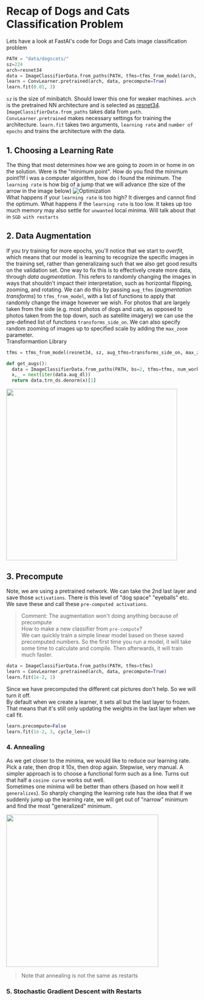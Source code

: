 # Recap of Dogs and Cats Classification Problem
Lets have a look at FastAI's code for Dogs and Cats image classification problem 
```python
PATH = "data/dogscats/"
sz=224
arch=resnet34
data = ImageClassifierData.from_paths(PATH, tfms=tfms_from_model(arch, sz))
learn = ConvLearner.pretrained(arch, data, precompute=True)
learn.fit(0.01, 3)
```
`sz` is the size of minibatch. Should lower this one for weaker machines. `arch` is the pretrained NN architecture and is selected as
[resnet34](https://arxiv.org/abs/1512.03385). `ImageClassifierData.from_paths` takes data from `path`. `ConvLearner.pretrained` makes 
necessary settings for training the architecture. `learn.fit` takes two arguments, `learning rate` and `number of epochs` and trains 
the architecture with the data.

## 1. Choosing a Learning Rate 
The thing that most determines how we are going to zoom in or home in on the solution. Were is the "minimum point". How do you find the minimum point?If i was a computer algorithm, how do i found the minimum. The `learning rate` is how big of a jump that we will advance (the size of the arrow in the image below)
![Optimization](http://downhill.readthedocs.org/en/latest/_images/rosenbrock-nag.png)
<br>
What happens if your `learning rate` is too high? It diverges and cannot find the optimum. What happens if the `learning rate` is too
low. It takes up too much memory may also settle for `unwanted` local minima. Will talk about that in `SGD with restarts`

## 2. Data Augmentation
If you try training for more epochs, you'll notice that we start to *overfit*, which means that our model is learning to recognize the specific images in the training set, rather than generalizaing such that we also get good results on the validation set. One way to fix this is to effectively create more data, through *data augmentation*. This refers to randomly changing the images in ways that shouldn't impact their interpretation, such as horizontal flipping, zooming, and rotating.
We can do this by passing `aug_tfms` (*augmentation transforms*) to `tfms_from_model`, with a list of functions to apply that randomly change the image however we wish. For photos that are largely taken from the side (e.g. most photos of dogs and cats, as opposed to photos taken from the top down, such as satellite imagery) we can use the pre-defined list of functions `transforms_side_on`. We can also specify random zooming of images up to specified scale by adding the `max_zoom` parameter.
<br>
Transformantion Library
```python
tfms = tfms_from_model(resnet34, sz, aug_tfms=transforms_side_on, max_zoom=1.1)

def get_augs():    
  data = ImageClassifierData.from_paths(PATH, bs=2, tfms=tfms, num_workers=1)    
  x,_ = next(iter(data.aug_dl))   
  return data.trn_ds.denorm(x)[1]
```
<img src="https://qph.ec.quoracdn.net/main-qimg-e5037e9f5393c6e18a3bb30b4d2098f9-c" width="450">


## 3. Precompute 
Note, we are using a pretrained network. We can take the 2nd last layer and save those `activations`. There is this level of "dog space" "eyeballs" etc. We save these and call these `pre-computed activations`.
> Comment: The augmentation won't doing anything because of precompute<br>
How to make a new classifier from `pre-compute`?<br>
We can quickly train a simple linear model based on these saved precomputed numbers. So the first time you run a model, it will take some time to calculate and compile. Then afterwards, it will train much faster.
```python
data = ImageClassifierData.from_paths(PATH, tfms=tfms)
learn = ConvLearner.pretrained(arch, data, precompute=True)
learn.fit(1e-2, 1)
```
Since we have precomputed the different cat pictures don't help. So we will turn it off.<br>
By default when we create a learner, it sets all but the last layer to frozen. That means that it's still only updating the weights in the last layer when we call fit.
```python
learn.precompute=False
learn.fit(1e-2, 3, cycle_len=1)
```
### 4. Annealing
As we get closer to the minima, we would like to reduce our learning rate. Pick a rate, then drop it 10x, then drop again. Stepwise, very manual. A simpler approach is to choose a functional form such as a line. Turns out that half a `cosine curve` works out well.
<br>
Sometimes one minima will be better than others (based on how well it `generalizes`). So sharply changing the learning rate has the idea that if we suddenly jump up the learning rate, we will get out of "narrow" minimum and find the most "generalized" minimum.

<img src="https://cdn-images-1.medium.com/max/1200/1*S3NpdnSPHmfIURoLU-NuDg.png" width="400">

> Note that annealing is not the same as restarts<br>

### 5. Stochastic Gradient Descent with Restarts
